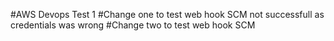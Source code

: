 #AWS Devops Test 1
#Change one to test web hook SCM not successfull as credentials was wrong
#Change two to test web hook SCM

